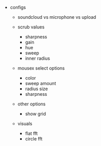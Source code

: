 - configs
  - soundcloud vs microphone vs upload
  - scrub values
    - sharpness
    - gain
    - hue
    - sweep
    - inner radius


  - mousex select options
    - color
    - sweep amount
    - radius size
    - sharpness
  - other options
    - show grid
  - visuals
    - flat fft
    - circle fft
